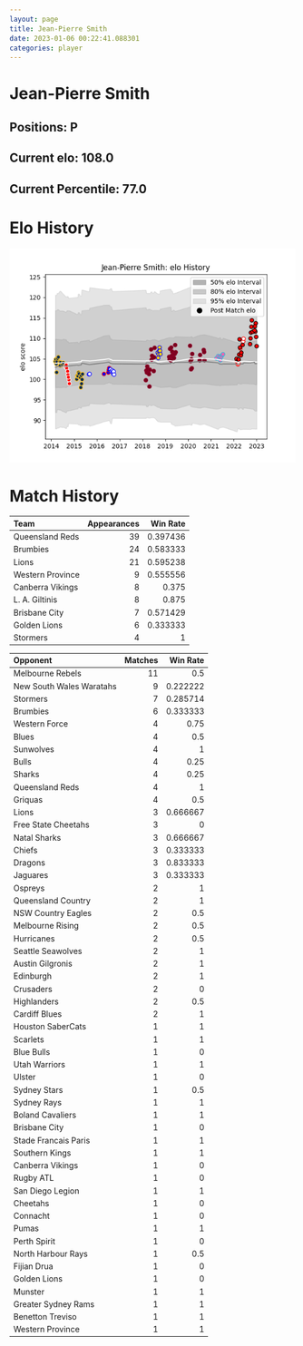 ```yaml
---  
layout: page  
title: Jean-Pierre Smith  
date: 2023-01-06 00:22:41.088301  
categories: player  
---
```

# Jean-Pierre Smith

## Positions: P

## Current elo: 108.0

## Current Percentile: 77.0

# Elo History


![elo history](history_Jean-PierreSmith.png)
# Match History


| Team             |   Appearances |   Win Rate |
|:-----------------|--------------:|-----------:|
| Queensland Reds  |            39 |   0.397436 |
| Brumbies         |            24 |   0.583333 |
| Lions            |            21 |   0.595238 |
| Western Province |             9 |   0.555556 |
| Canberra Vikings |             8 |   0.375    |
| L. A. Giltinis   |             8 |   0.875    |
| Brisbane City    |             7 |   0.571429 |
| Golden Lions     |             6 |   0.333333 |
| Stormers         |             4 |   1        |

| Opponent                 |   Matches |   Win Rate |
|:-------------------------|----------:|-----------:|
| Melbourne Rebels         |        11 |   0.5      |
| New South Wales Waratahs |         9 |   0.222222 |
| Stormers                 |         7 |   0.285714 |
| Brumbies                 |         6 |   0.333333 |
| Western Force            |         4 |   0.75     |
| Blues                    |         4 |   0.5      |
| Sunwolves                |         4 |   1        |
| Bulls                    |         4 |   0.25     |
| Sharks                   |         4 |   0.25     |
| Queensland Reds          |         4 |   1        |
| Griquas                  |         4 |   0.5      |
| Lions                    |         3 |   0.666667 |
| Free State Cheetahs      |         3 |   0        |
| Natal Sharks             |         3 |   0.666667 |
| Chiefs                   |         3 |   0.333333 |
| Dragons                  |         3 |   0.833333 |
| Jaguares                 |         3 |   0.333333 |
| Ospreys                  |         2 |   1        |
| Queensland Country       |         2 |   1        |
| NSW Country Eagles       |         2 |   0.5      |
| Melbourne Rising         |         2 |   0.5      |
| Hurricanes               |         2 |   0.5      |
| Seattle Seawolves        |         2 |   1        |
| Austin Gilgronis         |         2 |   1        |
| Edinburgh                |         2 |   1        |
| Crusaders                |         2 |   0        |
| Highlanders              |         2 |   0.5      |
| Cardiff Blues            |         2 |   1        |
| Houston SaberCats        |         1 |   1        |
| Scarlets                 |         1 |   1        |
| Blue Bulls               |         1 |   0        |
| Utah Warriors            |         1 |   1        |
| Ulster                   |         1 |   0        |
| Sydney Stars             |         1 |   0.5      |
| Sydney Rays              |         1 |   1        |
| Boland Cavaliers         |         1 |   1        |
| Brisbane City            |         1 |   0        |
| Stade Francais Paris     |         1 |   1        |
| Southern Kings           |         1 |   1        |
| Canberra Vikings         |         1 |   0        |
| Rugby ATL                |         1 |   0        |
| San Diego Legion         |         1 |   1        |
| Cheetahs                 |         1 |   0        |
| Connacht                 |         1 |   0        |
| Pumas                    |         1 |   1        |
| Perth Spirit             |         1 |   0        |
| North Harbour Rays       |         1 |   0.5      |
| Fijian Drua              |         1 |   0        |
| Golden Lions             |         1 |   0        |
| Munster                  |         1 |   1        |
| Greater Sydney Rams      |         1 |   1        |
| Benetton Treviso         |         1 |   1        |
| Western Province         |         1 |   1        |